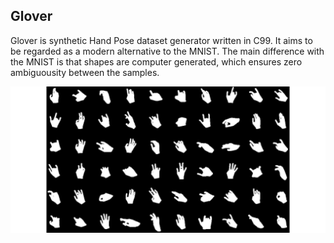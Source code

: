 ## Glover

Glover is synthetic Hand Pose dataset generator written in C99. It aims to be regarded as a modern alternative to the MNIST. 
The main difference with the MNIST is that shapes are computer generated, which ensures zero ambiguousity between the samples.

<p align="center">
  <img src="https://github.com/Cryst4L/Glover/blob/main/hands.png"/>
</p>


